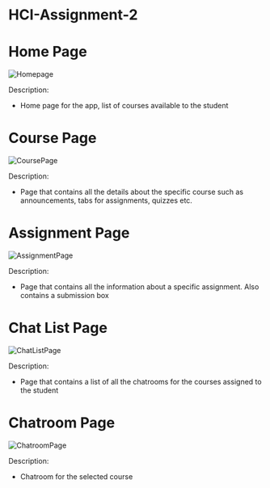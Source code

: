 # HCI-Assignment-2

# Home Page
![Homepage](https://user-images.githubusercontent.com/55398707/155912086-5bb0313e-878b-4900-9fa1-b18c469d13e8.png)

Description:
 - Home page for the app, list of courses available to the student

# Course Page
![CoursePage](https://user-images.githubusercontent.com/55398707/155912132-078ad633-0d2b-4e5d-890a-145aed88db5a.png)

Description:
 - Page that contains all the details about the specific course such as announcements, tabs for assignments, quizzes etc.

# Assignment Page
![AssignmentPage](https://user-images.githubusercontent.com/55398707/155912155-1c338cdc-5035-44e2-9d6f-b623f8509a80.png)

Description:
 - Page that contains all the information about a specific assignment. Also contains a submission box


# Chat List Page
![ChatListPage](https://user-images.githubusercontent.com/55398707/155912203-ed34b681-bbb2-4956-9d9d-bd65263e1bc1.png)

Description:
 - Page that contains a list of all the chatrooms for the courses assigned to the student


# Chatroom Page
![ChatroomPage](https://user-images.githubusercontent.com/55398707/155912220-724b3da8-9ac2-4012-b152-48d50ef29156.png)

Description:
 - Chatroom for the selected course


